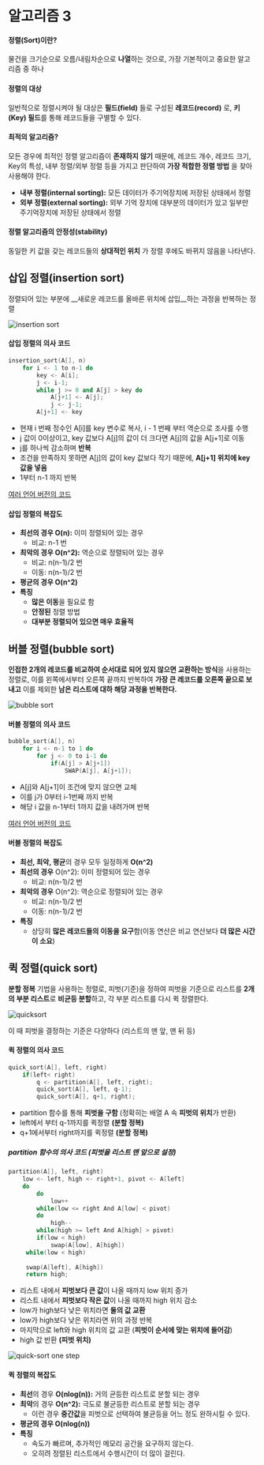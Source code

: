 # 알고리즘 3

#### 정렬(Sort)이란?

 물건을 크기순으로 오름/내림차순으로 **나열**하는 것으로, 가장 기본적이고 중요한 알고리즘 중 하나

#### 정렬의 대상

 일반적으로 정렬시켜야 될 대상은 **필드(field)** 들로 구성된 **레코드(record)** 로, **키(Key) 필드**를 통해 레코드들을 구별할 수 있다.

#### 최적의 알고리즘?

 모든 경우에 최적인 정렬 알고리즘이 **존재하지 않기** 때문에, 레코드 개수, 레코드 크기, Key의 특성, 내부 정렬/외부 정렬 등을 가지고 판단하여 **가장 적합한 정렬 방법** 을 찾아 사용해야 한다. 

* **내부 정렬(internal sorting):** 모든 데이터가 주기억장치에 저장된 상태에서 정렬
* **외부 정렬(external sorting):** 외부 기억 장치에 대부분의 데이터가 있고 일부만 주기억장치에 저장된 상태에서 정렬

#### 정렬 알고리즘의 안정성(stability)

 동일한 키 값을 갖는 레코드들의 **상대적인 위치** 가 정렬 후에도 바뀌지 않음을 나타낸다.



## 삽입 정렬(insertion sort)

  정렬되어 있는 부분에 __새로운 레코드를 올바른 위치에 삽입__하는 과정을 반복하는 정렬

![insertion sort](https://github.com/presentnine/Algorithm/blob/master/Algorithm3/insertion%20sort.gif)



#### 삽입 정렬의 의사 코드

```c++
insertion_sort(A[], n)
    for i <- 1 to n-1 do
        key <- A[i];
        j <- i-1;
        while j >= 0 and A[j] > key do
            A[j+1] <- A[j];
            j <- j-1;
        A[j+1] <- key
```

* 현재 i 번째 정수인 A[i]를 key 변수로 복사, i - 1 번째 부터 역순으로 조사를 수행
* j 값이 0이상이고, key 값보다 A[j]의 값이 더 크다면 A[j]의 값을 A[j+1]로 이동
* j를 하나씩 감소하며 **반복**
* 조건을 만족하지 못하면 A[j]의 값이 key 값보다 작기 때문에, **A[j+1] 위치에 key 값을 넣음**
* 1부터 n-1 까지 반복

[여러 언어 버전의 코드]([https://ko.wikipedia.org/wiki/%EC%82%BD%EC%9E%85_%EC%A0%95%EB%A0%AC](https://ko.wikipedia.org/wiki/삽입_정렬))



#### 삽입 정렬의 복잡도

* **최선의 경우 O(n):** 이미 정렬되어 있는 경우 
  * 비교: n-1 번
* **최악의 경우 O(n^2):** 역순으로 정렬되어 있는 경우
  * 비교: n(n-1)/2 번
  * 이동: n(n-1)/2 번
* **평균의 경우 O(n^2)**
* **특징**
  * **많은 이동**을 필요로 함
  * **안정된** 정렬 방법
  * **대부분 정렬되어 있으면 매우 효율적**



## 버블 정렬(bubble sort)

 **인접한 2개의 레코드를 비교하여 순서대로 되어 있지 않으면 교환하는 방식**을 사용하는 정렬로, 이를 왼쪽에서부터 오른쪽 끝까지 반복하여 **가장 큰 레코드를 오른쪽 끝으로 보내고** 이를 제외한 **남은 리스트에 대하 해당 과정을 반복한다.**

![bubble sort](https://github.com/presentnine/Algorithm/blob/master/Algorithm3/bubble%20sort.png)



#### 버블 정렬의 의사 코드

```c++
bubble_sort(A[], n)
    for i <- n-1 to 1 do
        for j <- 0 to i-1 do
            if(A[j] > A[j+1])
                SWAP(A[j], A[j+1]);
```

* A[j]와 A[j+1]이 조건에 맞지 않으면 교체
* 이를 j가 0부터 i-1번째 까지 반복
* 해당 i 값을 n-1부터 1까지 값을 내려가며 반복

[여러 언어 버전의 코드]([https://ko.wikipedia.org/wiki/%EA%B1%B0%ED%92%88_%EC%A0%95%EB%A0%AC](https://ko.wikipedia.org/wiki/거품_정렬))



#### 버블 정렬의 복잡도

* **최선, 최악, 평균**의 경우 모두 일정하게 **O(n^2)**
* **최선의 경우** O(n^2): 이미 정렬되어 있는 경우 
  * 비교: n(n-1)/2 번
* **최악의 경우** O(n^2): 역순으로 정렬되어 있는 경우
  * 비교: n(n-1)/2 번
  * 이동: n(n-1)/2 번
* **특징**
  * 상당히 **많은 레코드들의 이동을 요구**함(이동 연산은 비교 연산보다 **더 많은 시간이 소요**)



## 퀵 정렬(quick sort)

 **분할 정복** 기법을 사용하는 정렬로, 피벗(기준)을 정하여 피벗을 기준으로 리스트를 **2개의 부분 리스트**로 **비균등 분할**하고, 각 부분 리스트를 다시 퀵 정렬한다.

![quicksort](https://github.com/presentnine/Algorithm/blob/master/Algorithm3/quicksort.gif)

 이 때 피벗을 결정하는 기준은 다양하다 (리스트의 맨 앞, 맨 뒤 등)



#### 퀵 정렬의 의사 코드

```c++
quick_sort(A[], left, right)
    if(left< right)
        q <- partition(A[], left, right);
        quick_sort(A[], left, q-1);
        quick_sort(A[], q+1, right);
```

* partition 함수를 통해 **피벗을 구함** (정확히는 배열 A 속 **피벗의 위치**가 반환)
* left에서 부터 q-1까지를 퀵정렬 **(분할 정복)**
* q+1에서부터 right까지를 퀵정렬 **(분할 정복)**

##### partition 함수의 의사 코드 (피벗을 리스트 맨 앞으로 설정)

```c++
partition(A[], left, right)
    low <- left, high <- right+1, pivot <- A[left]
    do
        do
            low++
        while(low <= right And A[low] < pivot)
        do
            high--
        while(high >= left And A[high] > pivot)
        if(low < high)
            swap(A[low], A[high])
     while(low < high)
         
     swap(A[left], A[high])
     return high;
```

* 리스트 내에서 **피벗보다 큰 값**이 나올 때까지 low 위치 증가
* 리스트 내에서 **피벗보다 작은 값**이 나올 때까지 high 위치 감소
* low가 high보다 낮은 위치라면 **둘의 값 교환**
* low가 high보다 낮은 위치라면 위의 과정 반복
* 마지막으로 left와 high 위치의 값 교환 (**피벗이 순서에 맞는 위치에 들어감**)
* high 값 반환 **(피벗 위치)**

![quick-sort one step](https://github.com/presentnine/Algorithm/blob/master/Algorithm3/quick-sort%20one%20step.jpg)

#### 퀵 정렬의 복잡도

* **최선**의 경우 **O(nlog(n)):** 거의 균등한 리스트로 분할 되는 경우
* **최악**의 경우 **O(n^2):** 극도로 불균등한 리스트로 분할 되는 경우
  * 이런 경우 **중간값**을 피벗으로 선택하여 불균등을 어느 정도 완하시킬 수 있다.
* **평균의 경우 O(nlog(n))**
* **특징**
  * 속도가 빠르며, 추가적인 메모리 공간을 요구하지 않는다.
  * 오히려 정렬된 리스트에서 수행시간이 더 많이 걸린다.
